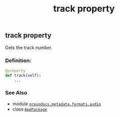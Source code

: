 ﻿---
title: track property
second_title: GroupDocs.Metadata for Python via .NET API References
description: 
type: docs
url: /python-net/groupdocs.metadata.formats.audio/apepackage/track/
is_root: false
weight: 330
---

## track property


Gets the track number.
### Definition:
```python
@property
def track(self):
    ...
```

### See Also
* module [`groupdocs.metadata.formats.audio`](../../)
* class [`ApePackage`](/metadata/python-net/groupdocs.metadata.formats.audio/apepackage)
